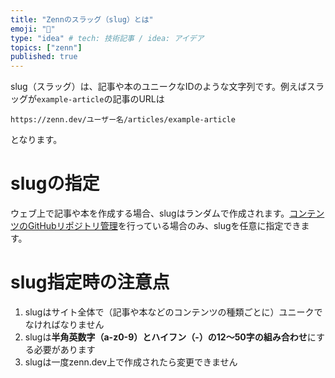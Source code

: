 ```yaml
---
title: "Zennのスラッグ（slug）とは"
emoji: "🤔"
type: "idea" # tech: 技術記事 / idea: アイデア
topics: ["zenn"]
published: true
---
```


slug（スラッグ）は、記事や本のユニークなIDのような文字列です。例えばスラッグが`example-article`の記事のURLは

```
https://zenn.dev/ユーザー名/articles/example-article
```

となります。

# slugの指定
ウェブ上で記事や本を作成する場合、slugはランダムで作成されます。[コンテンツのGitHubリポジトリ管理](https://zenn.dev/zenn/articles/connect-to-github)を行っている場合のみ、slugを任意に指定できます。

# slug指定時の注意点

1. slugはサイト全体で（記事や本などのコンテンツの種類ごとに）ユニークでなければなりません
2. slugは**半角英数字（a-z0-9）とハイフン（-）の12〜50字の組み合わせ**にする必要があります
3. slugは一度zenn.dev上で作成されたら変更できません



